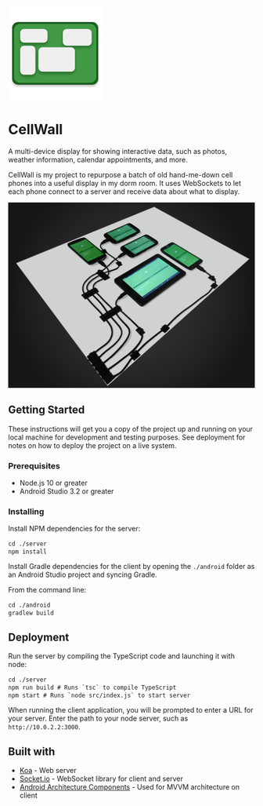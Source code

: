 ![](images/logo.png)

# CellWall

A multi-device display for showing interactive data, such as photos, weather
information, calendar appointments, and more.

CellWall is my project to repurpose a batch of old hand-me-down cell phones into
a useful display in my dorm room. It uses WebSockets to let each phone connect
to a server and receive data about what to display.

![](images/finished.jpg)

## Getting Started

These instructions will get you a copy of the project up and running on your
local machine for development and testing purposes. See deployment for notes on
how to deploy the project on a live system.

### Prerequisites

- Node.js 10 or greater
- Android Studio 3.2 or greater

### Installing

Install NPM dependencies for the server:

```shell
cd ./server
npm install
```

Install Gradle dependencies for the client by opening the `./android` folder as
an Android Studio project and syncing Gradle.

From the command line:

```shell
cd ./android
gradlew build
```

## Deployment

Run the server by compiling the TypeScript code and launching it with node:

```shell
cd ./server
npm run build # Runs `tsc` to compile TypeScript
npm start # Runs `node src/index.js` to start server
```

When running the client application, you will be prompted to enter a URL for
your server. Enter the path to your node server, such as `http://10.0.2.2:3000`.

## Built with

- [Koa](https://koajs.com/) - Web server
- [Socket.io](https://socket.io) - WebSocket library for client and server
- [Android Architecture Components](https://developer.android.com/topic/libraries/architecture/) -
  Used for MVVM architecture on client
